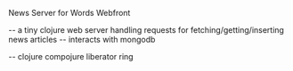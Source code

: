 News Server for Words Webfront

-- a tiny clojure web server handling requests for fetching/getting/inserting news articles
-- interacts with mongodb

-- clojure compojure liberator ring
